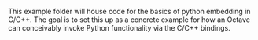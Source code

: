 This example folder will house code for the basics of python embedding in C/C++.
The goal is to set this up as a concrete example for how an Octave can conceivably
invoke Python functionality via the C/C++ bindings.
